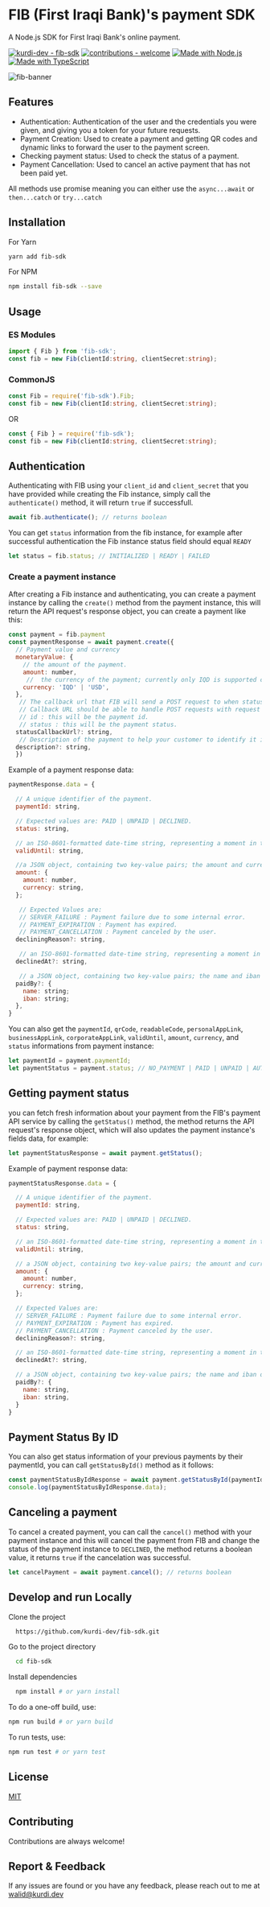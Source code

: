 # FIB (First Iraqi Bank)'s payment SDK

A Node.js SDK for First Iraqi Bank's online payment.

[![kurdi-dev - fib-sdk](https://img.shields.io/static/v1?label=kurdi-dev&message=fib-sdk&color=blue&logo=github)](https://github.com/kurdi-dev/fib-sdk 'Go to GitHub repo')
[![contributions - welcome](https://img.shields.io/badge/contributions-welcome-blue)](/CONTRIBUTING.md 'Go to contributions doc')
[![Made with Node.js](https://img.shields.io/badge/Node.js->=12-blue?logo=node.js&logoColor=white)](https://nodejs.org 'Go to Node.js homepage')
[![Made with TypeScript](https://img.shields.io/badge/TypeScript-5-blue?logo=typescript&logoColor=white)](https://typescriptlang.org 'Go to TypeScript homepage')

![fib-banner](https://github.com/kurdi-dev/fb-sdk/blob/main/fib-banner.png?raw=true)

## Features

- Authentication: Authentication of the user and the credentials you were given, and giving you a token for your future requests.
- Payment Creation: Used to create a payment and getting QR codes and dynamic links to forward the user to the payment screen.
- Checking payment status: Used to check the status of a payment.
- Payment Cancellation: Used to cancel an active payment that has not been paid yet.

All methods use promise meaning you can either use the `async...await` or `then...catch` or `try...catch`

## Installation

For Yarn

```bash
yarn add fib-sdk
```

For NPM

```bash
npm install fib-sdk --save
```

## Usage

### ES Modules

```ts
import { Fib } from 'fib-sdk';
const fib = new Fib(clientId:string, clientSecret:string);
```

### CommonJS

```ts
const Fib = require('fib-sdk').Fib;
const fib = new Fib(clientId:string, clientSecret:string);
```

OR

```ts
const { Fib } = require('fib-sdk');
const fib = new Fib(clientId:string, clientSecret:string);
```

## Authentication

Authenticating with FIB using your `client_id` and `client_secret` that you have provided while creating the Fib instance, simply call the `authenticate()` method, it will return `true` if successfull.

```ts
await fib.authenticate(); // returns boolean
```

You can get `status` information from the fib instance, for example after successful authentication the Fib instance status field should equal `READY`

```js
let status = fib.status; // INITIALIZED | READY | FAILED
```

### Create a payment instance

After creating a Fib instance and authenticating, you can create a payment instance by calling the `create()` method from the payment instance, this will return the API request's response object, you can create a payment like this:

```js
const payment = fib.payment
const paymentResponse = await payment.create({
  // Payment value and currency
  monetaryValue: {
    // the amount of the payment.
    amount: number,
     //  the currency of the payment; currently only IQD is supported currently.
    currency: 'IQD' | 'USD',
  },
   // The callback url that FIB will send a POST request to when status of the created payment changes.
   // Callback URL should be able to handle POST requests with request body that contains two properties:
   // id : this will be the payment id.
   // status : this will be the payment status.
  statusCallbackUrl?: string,
   // Description of the payment to help your customer to identify it in the FIB app, with the maximum length of 50 characters.
  description?: string,
  })
```

Example of a payment response data:

```js
paymentResponse.data = {

  // A unique identifier of the payment.
  paymentId: string,

  // Expected values are: PAID | UNPAID | DECLINED.
  status: string,

  // an ISO-8601-formatted date-time string, representing a moment in time when the payment expires.
  validUntil: string,

  //a JSON object, containing two key-value pairs; the amount and currency of the payment.
  amount: {
    amount: number,
    currency: string,
  };

   // Expected Values are:
   // SERVER_FAILURE : Payment failure due to some internal error.
   // PAYMENT_EXPIRATION : Payment has expired.
   // PAYMENT_CANCELLATION : Payment canceled by the user.
  decliningReason?: string,

   // an ISO-8601-formatted date-time string, representing a moment in time when the payment is declined.
  declinedAt?: string,

   // a JSON object, containing two key-value pairs; the name and iban of the customer.
  paidBy?: {
    name: string;
    iban: string;
  },
}
```

You can also get the `paymentId`, `qrCode`, `readableCode`, `personalAppLink`, `businessAppLink`, `corporateAppLink`, `validUntil`, `amount`, `currency`, and `status` informations from payment instance:

```js
let paymentId = payment.paymentId;
let paymentStatus = payment.status; // NO_PAYMENT | PAID | UNPAID | AUTH_FAILD | DECLINED
```

## Getting payment status

you can fetch fresh information about your payment from the FIB's payment API service by calling the `getStatus()` method, the method returns the API request's response object, which will also updates the payment instance's fields data, for example:

```js
let paymentStatusResponse = await payment.getStatus();
```

Example of payment response data:

```js
paymentStatusResponse.data = {

  // A unique identifier of the payment.
  paymentId: string,

  // Expected values are: PAID | UNPAID | DECLINED.
  status: string,

  // an ISO-8601-formatted date-time string, representing a moment in time when the payment expires.
  validUntil: string,

  // a JSON object, containing two key-value pairs; the amount and currency of the payment.
  amount: {
    amount: number,
    currency: string,
  };

  // Expected Values are:
  // SERVER_FAILURE : Payment failure due to some internal error.
  // PAYMENT_EXPIRATION : Payment has expired.
  // PAYMENT_CANCELLATION : Payment canceled by the user.
  decliningReason?: string,

  // an ISO-8601-formatted date-time string, representing a moment in time when the payment is declined.
  declinedAt?: string,

  // a JSON object, containing two key-value pairs; the name and iban of the customer.
  paidBy?: {
    name: string,
    iban: string,
  }
}
```

## Payment Status By ID

You can also get status information of your previous payments by their paymentId, you can call `getStatusById()` method as it follows:

```js
const paymentStatusByIdResponse = await payment.getStatusById(paymentId:number);
console.log(paymentStatusByIdResponse.data);
```

## Canceling a payment

To cancel a created payment, you can call the `cancel()` method with your payment instance and this will cancel the payment from FIB and change the status of the payment instance to `DECLINED`, the method returns a boolean value, it returns `true` if the cancelation was successful.

```js
let cancelPayment = await payment.cancel(); // returns boolean
```

## Develop and run Locally

Clone the project

```bash
  https://github.com/kurdi-dev/fib-sdk.git
```

Go to the project directory

```bash
  cd fib-sdk
```

Install dependencies

```bash
  npm install # or yarn install
```

To do a one-off build, use:

```bash
npm run build # or yarn build
```

To run tests, use:

```bash
npm run test # or yarn test
```

## License

[MIT](https://choosealicense.com/licenses/mit/)

## Contributing

Contributions are always welcome!

## Report & Feedback

If any issues are found or you have any feedback, please reach out to me at [walid@kurdi.dev](mailto://walid@kurdi.dev)
